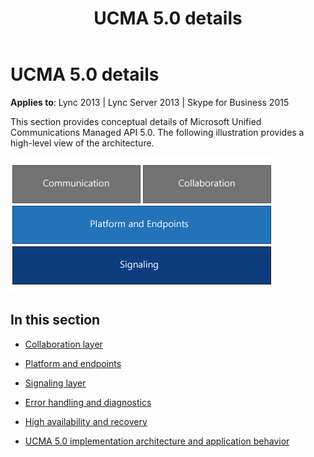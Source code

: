 ﻿---
title: UCMA 5.0 details
TOCTitle: UCMA 5.0 details
ms:assetid: 48ac9f90-00f5-428b-8599-3f6bf8e83edc
ms:mtpsurl: https://msdn.microsoft.com/en-us/library/Dn465974(v=office.16)
ms:contentKeyID: 65239907
ms.date: 07/27/2015
mtps_version: v=office.16
---

# UCMA 5.0 details

**Applies to**: Lync 2013 | Lync Server 2013 | Skype for Business 2015

This section provides conceptual details of Microsoft Unified Communications Managed API 5.0. The following illustration provides a high-level view of the architecture.

![Major components of UCMA 4.0](images/Dn465945.UCMA-Blocks(Office.16).png "Major components of UCMA 4.0")

## In this section

  - [Collaboration layer](collaboration-layer.md)

  - [Platform and endpoints](platform-and-endpoints.md)

  - [Signaling layer](signaling-layer.md)

  - [Error handling and diagnostics](error-handling-and-diagnostics.md)

  - [High availability and recovery](high-availability-and-recovery.md)

  - [UCMA 5.0 implementation architecture and application behavior](ucma-5-0-implementation-architecture-and-application-behavior.md)

